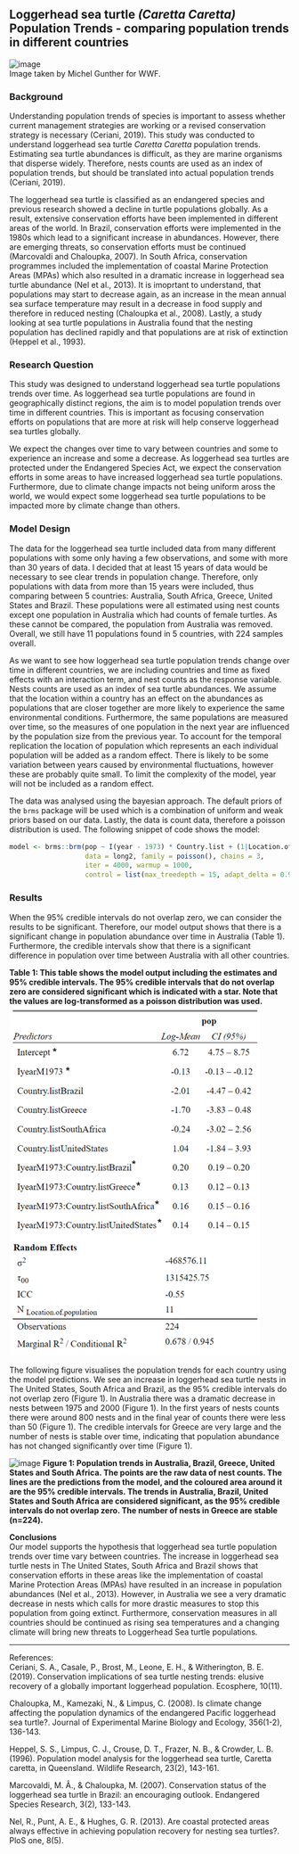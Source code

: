 ## Loggerhead sea turtle *(Caretta Caretta)* Population Trends - comparing population trends in different countries

![image](https://user-images.githubusercontent.com/114161047/202768009-72e2c4a3-a144-49b8-952b-4c909b42de0b.png)   
Image taken by Michel Gunther for WWF.


### Background    
Understanding population trends of species is important to assess whether current management strategies are working or a revised conservation strategy is necessary (Ceriani, 2019). This study was conducted to understand loggerhead sea turtle *Caretta Caretta* population trends. Estimating sea turtle abundances is difficult, as they are marine organisms that disperse widely. Therefore, nests counts are used as an index of population trends, but should be translated into actual population trends (Ceriani, 2019).    

The loggerhead sea turtle is classified as an endangered species and previous research showed a decline in turtle populations globally. As a result, extensive conservation efforts have been implemented in different areas of the world. In Brazil, conservation efforts were implemented in the 1980s which lead to a significant increase in abundances. However, there are emerging threats, so conservation efforts must be continued (Marcovaldi and Chaloupka, 2007). In South Africa, conservation programmes included the implementation of coastal Marine Protection Areas (MPAs) which also resulted in a dramatic increase in loggerhead sea turtle abundance (Nel et al., 2013). It is imoprtant to understand, that populations may start to decrease again, as an increase in the mean annual sea surface temperature may result in a decrease in food supply and therefore in reduced nesting (Chaloupka et al., 2008). Lastly, a study looking at sea turtle populations in Australia found that the nesting population has declined rapidly and that populations are at risk of extinction (Heppel et al., 1993).

### Research Question   
This study was designed to understand loggerhead sea turtle populations trends over time. As loggerhead sea turtle populations are found in geographically distinct regions, the aim is to model population trends over time in different countries. This is important as focusing conservation efforts on populations that are more at risk will help conserve loggerhead sea turtles globally.     

We expect the changes over time to vary between countries and some to experience an increase and some a decrease. As loggerhead sea turtles are protected under the Endangered Species Act, we expect the conservation efforts in some areas to have increased loggerhead sea turtle populations. Furthermore, due to climate change impacts not being uniform aross the world, we would expect some loggerhead sea turtle populations to be impacted more by climate change than others.

### Model Design  
The data for the loggerhead sea turtle included data from many different populations with some only having a few observations, and some with more than 30 years of data. I decided that at least 15 years of data would be necessary to see clear trends in population change. Therefore, only populations with data from more than 15 years were included, thus comparing between 5 countries: Australia, South Africa, Greece, United States and Brazil. These populations were all estimated using nest counts except one population in Australia which had counts of female turtles. As these cannot be compared, the population from Australia was removed. Overall, we still have 11 populations found in 5 countries, with 224 samples overall.   

As we want to see how loggerhead sea turtle population trends change over time in different countries, we are including countries and time as fixed effects with an interaction term, and nest counts as the response variable. Nests counts are used as an index of sea turtle abundances. We assume that the location within a country has an effect on the abundances as populations that are closer together are more likely to experience the same environmental conditions. Furthermore, the same populations are measured over time, so the measures of one population in the next year are influenced by the population size from the previous year. To account for the  temporal replication the location of population which represents an each individual population will be added as a random effect. There is likely to be some variation between years caused by environmental fluctuations, however these are probably quite small. To limit the complexity of the model, year will not be included as a random effect.      

The data was analysed using the bayesian approach. The default priors of the `brms` package will be used which is a combination of uniform and weak priors based on our data. Lastly, the data is count data, therefore a poisson distribution is used. The following snippet of code shows the model:     

```r
model <- brms::brm(pop ~ I(year - 1973) * Country.list + (1|Location.of.population),   # interaction between country and year, location of pop. random effect
                   data = long2, family = poisson(), chains = 3,                       # poisson distribution
                   iter = 4000, warmup = 1000,
                   control = list(max_treedepth = 15, adapt_delta = 0.9))             
```

### Results    
When the 95% credible intervals do not overlap zero, we can consider the results to be significant. Therefore, our model output shows that there is a significant change in population abundance over time in Australia (Table 1). Furthermore, the credible intervals show that there is a significant difference in population over time between Australia with all other countries. 

**Table 1: This table shows the model output including the estimates and 95% credible intervals. The 95% credible intervals that do not overlap zero are considered significant which is indicated with a star. Note that the values are log-transformed as a poisson distribution was used.**     
<img src="table_mod5.png" alt="drawing" width="450"/>


The following figure visualises the population trends for each country using the model predictions. 
We see an increase in loggerhead sea turtle nests in The United States, South Africa and Brazil, as the 95% credible intervals do not overlap zero (Figure 1). In Australia there was a dramatic decrease in nests between 1975 and 2000 (Figure 1). In the first years of nests counts there were around 800 nests and in the final year of counts there were less than 50 (Figure 1). The credible intervals for Greece are very large and the number of nests is stable over time, indicating that population abundance has not changed significantly over time (Figure 1). 

![image](https://user-images.githubusercontent.com/114161047/202804205-7c47385f-78f7-451e-a82b-48e7f36e2ca2.png)
**Figure 1: Population trends in Australia, Brazil, Greece, United States and South Africa. The points are the raw data of nest counts. The lines are the predictions from the model, and the coloured area around it are the 95% credible intervals. The trends in Australia, Brazil, United States and South Africa are considered significant, as the 95% credible intervals do not overlap zero. The number of nests in Greece are stable (n=224).**


**Conclusions**      
Our model supports the hypothesis that loggerhead sea turtle population trends over time vary between countries. The increase in loggerhead sea turtle nests in The United States, South Africa and Brazil shows that conservation efforts in these areas like the implementation of coastal Marine Protection Areas (MPAs) have resulted in an increase in population abundances (Nel et al., 2013). However, in Australia we see a very dramatic decrease in nests which calls for more drastic measures to stop this population from going extinct. Furthermore, conservation measures in all countries should be continued as rising sea temperatures and a changing climate will bring new threats to Loggerhead Sea turtle populations.

***
References:    
Ceriani, S. A., Casale, P., Brost, M., Leone, E. H., & Witherington, B. E. (2019). Conservation implications of sea turtle nesting trends: elusive recovery of a globally important loggerhead population. Ecosphere, 10(11).    

Chaloupka, M., Kamezaki, N., & Limpus, C. (2008). Is climate change affecting the population dynamics of the endangered Pacific loggerhead sea turtle?. Journal of Experimental Marine Biology and Ecology, 356(1-2), 136-143.    
    
Heppel, S. S., Limpus, C. J., Crouse, D. T., Frazer, N. B., & Crowder, L. B. (1996). Population model analysis for the loggerhead sea turtle, Caretta caretta, in Queensland. Wildlife Research, 23(2), 143-161.    

Marcovaldi, M. Â., & Chaloupka, M. (2007). Conservation status of the loggerhead sea turtle in Brazil: an encouraging outlook. Endangered Species Research, 3(2), 133-143.    

Nel, R., Punt, A. E., & Hughes, G. R. (2013). Are coastal protected areas always effective in achieving population recovery for nesting sea turtles?. PloS one, 8(5).
